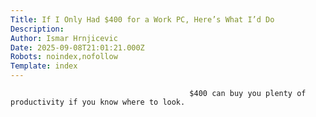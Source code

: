 ```yaml
---
Title: If I Only Had $400 for a Work PC, Here’s What I’d Do
Description: 
Author: Ismar Hrnjicevic
Date: 2025-09-08T21:01:21.000Z
Robots: noindex,nofollow
Template: index
---
```


                                            $400 can buy you plenty of productivity if you know where to look.
                                        